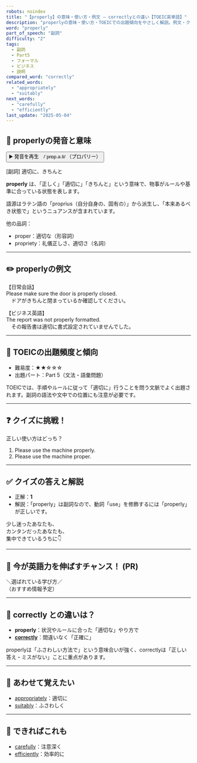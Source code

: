 ```yaml
---
robots: noindex
title: "【properly】の意味・使い方・例文 ― correctlyとの違い【TOEIC英単語】"
description: "properlyの意味・使い方・TOEICでの出題傾向をやさしく解説。例文・クイズ付きでcorrectlyとの違いもわかりやすく学べます。"
word: "properly"
part_of_speech: "副詞"
difficulty: "2"
tags:
  - 副詞
  - Part5
  - フォーマル
  - ビジネス
  - 説明
compared_word: "correctly"
related_words:
  - "appropriately"
  - "suitably"
next_words:
  - "carefully"
  - "efficiently"
last_update: "2025-05-04"
---
```


## 🔰 properlyの発音と意味

<button class="play-audio" onclick="playTTS('properly')">
  <span class="play-audio-main">
    ▶️ 発音を再生　/ˈprɒp.ə.li/
  </span>
  <span class="play-audio-sub">
    （プロパリー）
  </span>
</button>

[副詞] 適切に、きちんと

**properly** は、「正しく」「適切に」「きちんと」という意味で、物事がルールや基準に合っている状態を表します。

語源はラテン語の「proprius（自分自身の、固有の）」から派生し、「本来あるべき状態で」というニュアンスが含まれています。

他の品詞：  
- proper：適切な（形容詞）
- propriety：礼儀正しさ、適切さ（名詞）

---

## ✏️ properlyの例文

【日常会話】  
Please make sure the door is properly closed.  
　ドアがきちんと閉まっているか確認してください。

【ビジネス英語】  
The report was not properly formatted.  
　その報告書は適切に書式設定されていませんでした。

---

## 🎯 TOEICの出題頻度と傾向

- 難易度：★★☆☆☆
- 出題パート：Part 5（文法・語彙問題）

TOEICでは、手順やルールに従って「適切に」行うことを問う文脈でよく出題されます。副詞の語法や文中での位置にも注意が必要です。

---

## ❓ クイズに挑戦！

正しい使い方はどっち？

1. Please use the machine properly.  
2. Please use the machine proper.

---

## ✅ クイズの答えと解説

- 正解：**1**
- 解説：「properly」は副詞なので、動詞「use」を修飾するには「properly」が正しいです。

少し迷ったあなたも、  
カンタンだったあなたも、  
集中できているうちに👇️

---

## 🚀 今が英語力を伸ばすチャンス！ (PR)

<div class="info-center">
＼選ばれている学び方／<br>  
（おすすめ情報予定）
</div>

---

## 🤔  correctly との違いは？

- **properly**：状況やルールに合った「適切な」やり方で
- **[correctly](/word/correctly/)**：間違いなく「正確に」

properlyは「ふさわしい方法で」という意味合いが強く、correctlyは「正しい答え・ミスがない」ことに重点があります。

---

## 🧩 あわせて覚えたい

- [appropriately](/word/appropriately/)：適切に
- [suitably](/word/suitably/)：ふさわしく

---

## 📖 できればこれも

- [carefully](/word/carefully/)：注意深く
- [efficiently](/word/efficiently/)：効率的に

<!-- cvid: aid38_bid31 -->
